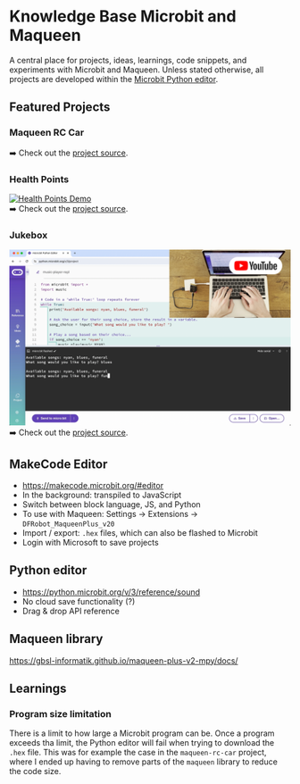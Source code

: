 # Knowledge Base Microbit and Maqueen
A central place for projects, ideas, learnings, code snippets, and experiments with Microbit and Maqueen. Unless stated
otherwise, all projects are developed within the [Microbit Python editor](https://python.microbit.org/v/3/project).

## Featured Projects
### Maqueen RC Car
➡️ Check out the [project source](projects/maqueen-rc-car/README.md).

### Health Points
[![Health Points Demo](docs/img/microbit_project_demo_health_points_still.png)](https://youtu.be/UUIyFgzFy2k "Health Points Demo")<br>
➡️ Check out the [project source](projects/health-points/README.md).

### Jukebox
[![Jukebox Demo](docs/img/microbit_project_demo_jukebox_still_ed.png)](https://youtu.be/0dCZKqrX-ig "Jukebox Points Demo")<br>
➡️ Check out the [project source](projects/various/jukebox.py).

## MakeCode Editor
* https://makecode.microbit.org/#editor
* In the background: transpiled to JavaScript
* Switch between block language, JS, and Python
* To use with Maqueen: Settings -> Extensions -> `DFRobot_MaqueenPlus_v20`
* Import / export: `.hex` files, which can also be flashed to Microbit
* Login with Microsoft to save projects

## Python editor
* https://python.microbit.org/v/3/reference/sound
* No cloud save functionality (?)
* Drag & drop API reference

## Maqueen library
https://gbsl-informatik.github.io/maqueen-plus-v2-mpy/docs/

## Learnings
### Program size limitation
There is a limit to how large a Microbit program can be. Once a program exceeds tha limit, the Python editor will fail
when trying to download the `.hex` file. This was for example the case in the `maqueen-rc-car` project, where I ended up
having to remove parts of the `maqueen` library to reduce the code size.
